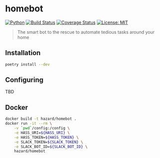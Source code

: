 # homebot

[![Python](https://img.shields.io/badge/Python-3.7-green.svg)](https://www.python.org/)
[![Build Status](https://travis-ci.org/HazardDede/homebot.svg?branch=master)](https://travis-ci.org/HazardDede/pnp)
[![Coverage Status](https://coveralls.io/repos/github/HazardDede/homebot/badge.svg?branch=master)](https://coveralls.io/github/HazardDede/pnp?branch=master)
[![License: MIT](https://img.shields.io/badge/License-MIT-yellow.svg)](https://opensource.org/licenses/MIT)


> The smart bot to the rescue to automate tedious tasks around your home

## Installation

```bash
poetry install --dev
```

## Configuring

TBD

## Docker

```bash
docker build -t hazard/homebot .
docker run -it --rm \
    -v `pwd`/config:/config \
    -e HASS_URI=${HASS_URI} \
    -e HASS_TOKEN=${HASS_TOKEN} \
    -e SLACK_TOKEN=${SLACK_TOKEN} \
    -e SLACK_BOT_ID=${SLACK_BOT_ID} \
    hazard/homebot
```